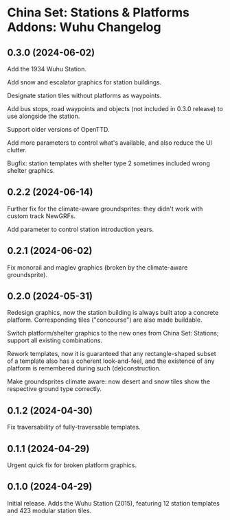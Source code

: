 China Set: Stations & Platforms Addons: Wuhu Changelog
=========================

0.3.0 (2024-06-02)
------------------------
Add the 1934 Wuhu Station.

Add snow and escalator graphics for station buildings.

Designate station tiles without platforms as waypoints.

Add bus stops, road waypoints and objects (not included in 0.3.0 release) to use alongside the station.

Support older versions of OpenTTD.

Add more parameters to control what's available, and also reduce the UI clutter.

Bugfix: station templates with shelter type 2 sometimes included wrong shelter graphics.

0.2.2 (2024-06-14)
--------------------
Further fix for the climate-aware groundsprites: they didn't work with custom track NewGRFs.

Add parameter to control station introduction years.

0.2.1 (2024-06-02)
--------------------
Fix monorail and maglev graphics (broken by the climate-aware groundsprite).

0.2.0 (2024-05-31)
--------------------
Redesign graphics, now the station building is always built atop a concrete platform. Corresponding tiles ("concourse") are also made buildable.

Switch platform/shelter graphics to the new ones from China Set: Stations; support all existing combinations.

Rework templates, now it is guaranteed that any rectangle-shaped subset of a template also has a coherent look-and-feel, and the existence of any platform is remembered during such (de)construction.

Make groundsprites climate aware: now desert and snow tiles show the respective ground type correctly.

0.1.2 (2024-04-30)
--------------------
Fix traversability of fully-traversable templates.

0.1.1 (2024-04-29)
--------------------
Urgent quick fix for broken platform graphics.

0.1.0 (2024-04-29)
--------------------
Initial release. Adds the Wuhu Station (2015), featuring 12 station templates and 423 modular station tiles.
